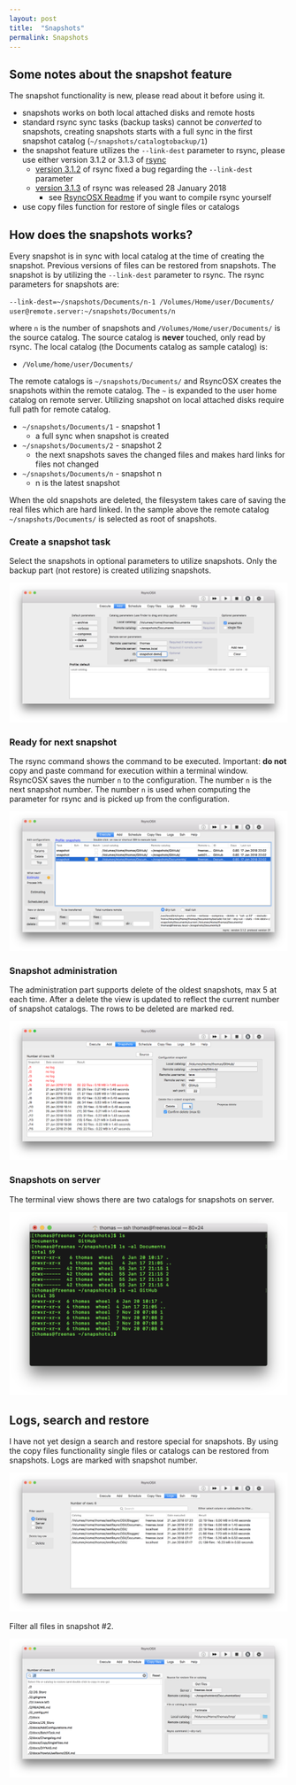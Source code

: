 ```yaml
---
layout: post
title:  "Snapshots"
permalink: Snapshots
---
```

## Some notes about the snapshot feature

The snapshot functionality is new, please read about it before using it.
- snapshots works on both local attached disks and remote hosts
- standard rsync sync tasks (backup tasks) cannot be *converted* to snapshots, creating snapshots starts with a full sync in the first snapshot catalog (`~/snapshots/catalogtobackup/1`)
- the snapshot feature utilizes the `--link-dest` parameter to rsync, please use either version 3.1.2 or 3.1.3 of [rsync](https://rsync.samba.org/)
  - [version 3.1.2](https://download.samba.org/pub/rsync/src/rsync-3.1.2-NEWS) of rsync fixed a bug regarding the `--link-dest` parameter
  - [version 3.1.3](https://download.samba.org/pub/rsync/src/rsync-3.1.3-NEWS) of rsync was released 28 January 2018
    - see [RsyncOSX Readme](https://github.com/rsyncOSX/RsyncOSX) if you want to compile rsync yourself
- use copy files function for restore of single files or catalogs

## How does the snapshots works?

Every snapshot is in sync with local catalog at the time of creating the snapshot. Previous versions of files can be restored from snapshots. The snapshot is by utilizing the `--link-dest` parameter to rsync. The rsync parameters for snapshots are:

`--link-dest=~/snapshots/Documents/n-1 /Volumes/Home/user/Documents/ user@remote.server:~/snapshots/Documents/n`

where `n` is the number of snapshots and `/Volumes/Home/user/Documents/` is the source catalog. The source catalog is **never** touched, only read by rsync. The local catalog (the Documents catalog as sample catalog) is:

- `/Volume/home/user/Documents/`

The remote catalogs is `~/snapshots/Documents/` and RsyncOSX creates the snapshots within the remote catalog. The `~` is expanded to the user home catalog on remote server. Utilizing snapshot on local attached disks require full path for remote catalog.

- `~/snapshots/Documents/1` - snapshot 1
  - a full sync when snapshot is created
- `~/snapshots/Documents/2` - snapshot 2
  - the next snapshots saves the changed files and makes hard links for files not changed
- `~/snapshots/Documents/n` - snapshot n
  - n is the latest snapshot

When the old snapshots are deleted, the filesystem takes care of saving the real files which are hard linked.  In the sample above the remote catalog `~/snapshots/Documents/` is selected as root of snapshots.

### Create a snapshot task

Select the snapshots in optional parameters to utilize snapshots. Only the backup part (not restore) is created utilizing snapshots.

![Main view](/images/RsyncOSX/master/snapshots/createtask.png)

### Ready for next snapshot

The rsync command shows the command to be executed. Important: **do not** copy and paste command for execution within a terminal window. RsyncOSX saves the number `n` to the configuration. The number `n` is the next snapshot number. The number `n` is used when computing the parameter for rsync and is picked up from the configuration.

![Main view](/images/RsyncOSX/master/snapshots/readyforbackup.png)

### Snapshot administration

The administration part supports delete of the oldest snapshots, max 5 at each time. After a delete the view is updated to reflect the current number of snapshot catalogs. The rows to be deleted are marked red.

![Main view](/images/RsyncOSX/master/snapshots/delete.png)

### Snapshots on server

The terminal view shows there are two catalogs for snapshots on server.

![Main view](/images/RsyncOSX/master/snapshots/snapshotroot.png)

## Logs, search and restore

I have not yet design a search and restore special for snapshots. By using the copy files functionality single files or catalogs can be restored from snapshots. Logs are marked with snapshot number.

![Main view](/images/RsyncOSX/master/snapshots/copyfiles1.png)

Filter all files in snapshot #2.

![Main view](/images/RsyncOSX/master/snapshots/copyfiles2.png)
